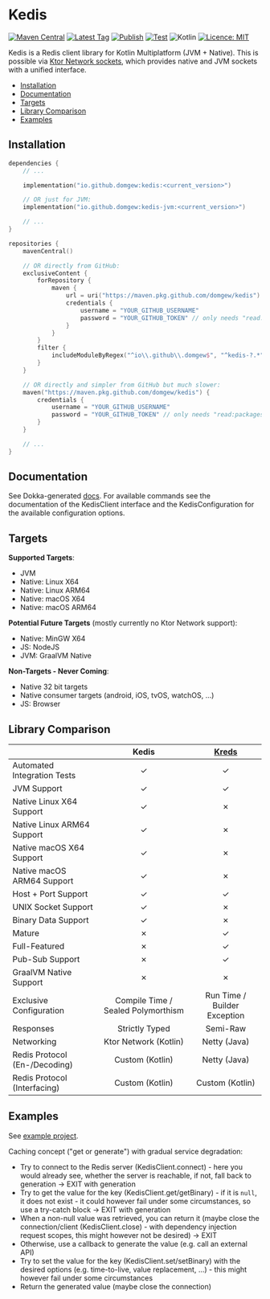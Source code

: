 # Kedis

[![Maven Central](https://img.shields.io/maven-central/v/io.github.domgew/kedis)](https://central.sonatype.com/search?q=kedis&namespace=io.github.domgew)
[![Latest Tag](https://img.shields.io/github/v/tag/domgew/kedis?label=latest%20tag&cacheSeconds=180)](https://github.com/domgew/kedis/tags)
[![Publish](https://img.shields.io/github/actions/workflow/status/domgew/kedis/.github%2Fworkflows%2Fpublish.yml?label=publish&cacheSeconds=180)](https://github.com/domgew/kedis/actions/workflows/publish.yml)
[![Test](https://img.shields.io/github/actions/workflow/status/domgew/kedis/.github%2Fworkflows%2Ftest.yml?branch=development&label=test&cacheSeconds=180)](https://github.com/domgew/kedis/actions/workflows/test.yml)
![Kotlin](https://img.shields.io/github/languages/top/domgew/kedis?cacheSeconds=86400)
[![Licence: MIT](https://img.shields.io/github/license/domgew/kedis?cacheSeconds=86400)](./LICENSE)

Kedis is a Redis client library for Kotlin Multiplatform (JVM + Native). This is possible via [Ktor Network sockets](https://ktor.io/docs/servers-raw-sockets.html), which
provides native and JVM sockets with a unified interface.

* [Installation](#installation)
* [Documentation](#documentation)
* [Targets](#targets)
* [Library Comparison](#library-comparison)
* [Examples](#examples)

## Installation

```kotlin
dependencies {
    // ...

    implementation("io.github.domgew:kedis:<current_version>")

    // OR just for JVM:
    implementation("io.github.domgew:kedis-jvm:<current_version>")

    // ...
}
```

```kotlin
repositories {
    mavenCentral()

    // OR directly from GitHub:
    exclusiveContent {
        forRepository {
            maven {
                url = uri("https://maven.pkg.github.com/domgew/kedis")
                credentials {
                    username = "YOUR_GITHUB_USERNAME"
                    password = "YOUR_GITHUB_TOKEN" // only needs "read:packages" - https://github.com/settings/tokens
                }
            }
        }
        filter {
            includeModuleByRegex("^io\\.github\\.domgew$", "^kedis-?.*")
        }
    }

    // OR directly and simpler from GitHub but much slower:
    maven("https://maven.pkg.github.com/domgew/kedis") {
        credentials {
            username = "YOUR_GITHUB_USERNAME"
            password = "YOUR_GITHUB_TOKEN" // only needs "read:packages" - https://github.com/settings/tokens
        }
    }

    // ...
}
```

## Documentation

See Dokka-generated [docs](https://javadoc.io/doc/io.github.domgew/kedis/latest/kedis/io.github.domgew.kedis/index.html). For available commands see the documentation of the KedisClient interface and the KedisConfiguration for the available configuration options.

## Targets

**Supported Targets**:

* JVM
* Native: Linux X64
* Native: Linux ARM64
* Native: macOS X64
* Native: macOS ARM64

**Potential Future Targets** (mostly currently no Ktor Network support):

* Native: MinGW X64
* JS: NodeJS
* JVM: GraalVM Native

**Non-Targets - Never Coming**:

* Native 32 bit targets
* Native consumer targets (android, iOS, tvOS, watchOS, ...)
* JS: Browser

## Library Comparison

|                               |               Kedis                | [Kreds](https://github.com/crackthecodeabhi/kreds) |
|:------------------------------|:----------------------------------:|:--------------------------------------------------:|
| Automated Integration Tests   |              &check;               |                      &check;                       |
| JVM Support                   |              &check;               |                      &check;                       |
| Native Linux X64 Support      |              &check;               |                      &cross;                       |
| Native Linux ARM64 Support    |              &check;               |                      &cross;                       |
| Native macOS X64 Support      |              &check;               |                      &cross;                       |
| Native macOS ARM64 Support    |              &check;               |                      &cross;                       |
| Host + Port Support           |              &check;               |                      &check;                       |
| UNIX Socket Support           |              &check;               |                      &cross;                       |
| Binary Data Support           |              &check;               |                      &cross;                       |
| Mature                        |              &cross;               |                      &check;                       |
| Full-Featured                 |              &cross;               |                      &check;                       |
| Pub-Sub Support               |              &cross;               |                      &check;                       |
| GraalVM Native Support        |              &cross;               |                      &cross;                       |
| Exclusive Configuration       | Compile Time / Sealed Polymorthism |            Run Time / Builder Exception            |
| Responses                     |           Strictly Typed           |                      Semi-Raw                      |
| Networking                    |       Ktor Network (Kotlin)        |                    Netty (Java)                    |
| Redis Protocol (En-/Decoding) |          Custom (Kotlin)           |                    Netty (Java)                    |
| Redis Protocol (Interfacing)  |          Custom (Kotlin)           |                  Custom (Kotlin)                   |

## Examples

See [example project](./example).

Caching concept ("get or generate") with gradual service degradation:

* Try to connect to the Redis server (KedisClient.connect) - here you would already see, whether the server is
  reachable, if not, fall back to generation -> EXIT with generation
* Try to get the value for the key (KedisClient.get/getBinary) - if it is `null`, it does not exist - it could however
  fail under some circumstances, so use a try-catch block -> EXIT with generation
* When a non-null value was retrieved, you can return it (maybe close the connection/client (KedisClient.close) - with
  dependency injection request scopes, this might however not be desired) -> EXIT
* Otherwise, use a callback to generate the value (e.g. call an external API)
* Try to set the value for the key (KedisClient.set/setBinary) with the desired options (e.g. time-to-live, value
  replacement, ...) - this might however fail under some circumstances
* Return the generated value (maybe close the connection)
